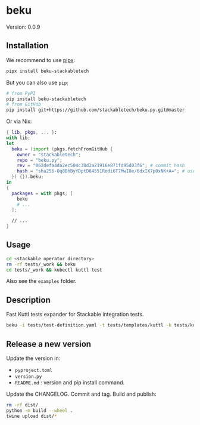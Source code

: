 # beku

Version: 0.0.9

## Installation

We recommend to use [pipx](https://pypa.github.io/pipx/):

```sh
pipx install beku-stackabletech
```

But you can also use `pip`:

```sh
# from PyPI
pip install beku-stackabletech
# from GitHub
pip install git+https://github.com/stackabletech/beku.py.git@master
```

Or via Nix:

```nix
{ lib, pkgs, ... }:
with lib;
let
  beku = (import (pkgs.fetchFromGitHub {
    owner = "stackabletech";
    repo = "beku.py";
    rev = "062defa4da2ec504c38d3a21916e871fd95d03f6"; # commit hash
    hash = "sha256-Oq8BhByYDptD84551Rodi6T7MwI8e/6dxIX7p0xNK+A="; # use lib.fakeHash to find new hashes when upgrading
  }) {}).beku;
in
{
  packages = with pkgs; [
    beku
    # ...
  ];

  // ...
}
```

## Usage

```sh
cd <stackable operator directory>
rm -rf tests/_work && beku
cd tests/_work && kubectl kuttl test
```

Also see the `examples` folder.

## Description

Fast Kuttl tests expander for Stackable integration tests.

```sh
beku -i tests/test-definition.yaml -t tests/templates/kuttl -k tests/kuttl-test.yaml.jinja2 -o tests/_work
```

## Release a new version

Update the version in:

* `pyproject.toml`
* `version.py`
* `README.md` : version and pip install command.

Update the CHANGELOG.
Commit and tag.
Build and publish:

```sh
rm -rf dist/
python -m build --wheel .
twine upload dist/*
```
